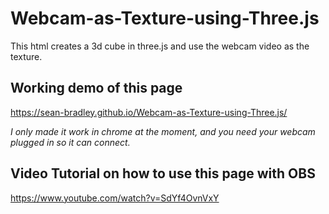 # Webcam-as-Texture-using-Three.js 
 
This html creates a 3d cube in three.js and use the webcam video as the texture.


## Working demo of this page
https://sean-bradley.github.io/Webcam-as-Texture-using-Three.js/

*I only made it work in chrome at the moment, and you need your webcam plugged in so it can connect.*


## Video Tutorial on how to use this page with OBS
https://www.youtube.com/watch?v=SdYf4OvnVxY

